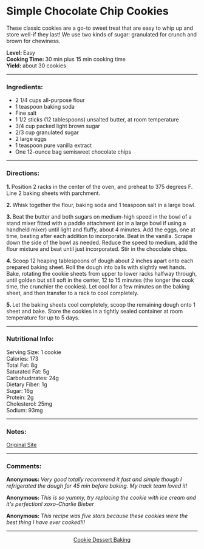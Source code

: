 <h1> Simple Chocolate Chip Cookies </h1> 

These classic cookies are a go-to sweet treat that are easy to whip up and store well-if they last! We use two kinds of sugar: granulated for crunch and brown for chewiness.

<strong> Level: </strong> Easy<br>
<strong> Cooking Time: </strong> 30 min plus 15 min cooking time  <br> 
<strong> Yield: </strong> about 30 cookies<br>

***
<h3> Ingredients: </h3> 

+ 2 1/4 cups all-purpose flour
+ 1 teaspoon baking soda
+ Fine salt
+ 1 1/2 sticks (12 tablespoons) unsalted butter, at room temperature
+ 3/4 cup packed light brown sugar
+ 2/3 cup granulated sugar
+ 2 large eggs
+ 1 teaspoon pure vanilla extract
+ One 12-ounce bag semisweet chocolate chips

***
<h3>  Directions: </h3> 

<strong> 1. </strong> Position 2 racks in the center of the oven, and preheat to 375 degrees F. Line 2 baking sheets with parchment.

<strong> 2. </strong> Whisk together the flour, baking soda and 1 teaspoon salt in a large bowl.

<strong> 3. </strong> Beat the butter and both sugars on medium-high speed in the bowl of a stand mixer fitted with a paddle attachment (or in a large bowl if using a handheld mixer) until light and fluffy, about 4 minutes. Add the eggs, one at time, beating after each addition to incorporate. Beat in the vanilla. Scrape down the side of the bowl as needed. Reduce the speed to medium, add the flour mixture and beat until just incorporated. Stir in the chocolate chips.

<strong> 4. </strong> Scoop 12 heaping tablespoons of dough about 2 inches apart onto each prepared baking sheet. Roll the dough into balls with slightly wet hands. Bake, rotating the cookie sheets from upper to lower racks halfway through, until golden but still soft in the center, 12 to 15 minutes (the longer the cook time, the crunchier the cookies). Let cool for a few minutes on the baking sheet, and then transfer to a rack to cool completely.

<strong> 5. </strong> Let the baking sheets cool completely, scoop the remaining dough onto 1 sheet and bake. Store the cookies in a tightly sealed container at room temperature for up to 5 days.

***
<h3>  Nutritional Info: </h3> 

Serving Size: 1 cookie<br>
Calories: 173<br>
Total Fat: 8g<br>
Saturated Fat: 5g<br>
Carbohudrrates: 24g<br>
Dietary Fiber: 1g<br>
Sugar: 16g<br>
Protein: 2g<br>
Cholesterol: 25mg<br>
Sodium: 93mg<br>

***
<h3>  Notes: </h3> 

<a href="https://www.foodnetwork.com/recipes/food-network-kitchen/simple-chocolate-chip-cookies-3362917">Original Site<a/>


***
<h3>  Comments: </h3> 
  
<strong> Anonymous: </strong> <em> Very good totally recommend it fast and simple though I refrigerated the dough for 45 min before baking. My track team loved it! </em> 
  
<strong> Anonymous: </strong> <em> This is so yummy, try replacing the cookie with ice cream and it's perfection! xoxo-Charlie Bieber </em>
 
<strong> Anonymous: </strong> <em> This recipe was five stars because these cookies were the best thing I have ever cooked!!! </em>
  
***
<div align="center">
  <a href="https://www.foodnetwork.com/topics/chocolate-cookie"> Cookie </a>
  <a href="https://www.foodnetwork.com/recipes/photos/easy-dessert-recipes"> Dessert </a>
  <a href="https://www.foodnetwork.com/topics/baking"> Baking </a>
<div>
